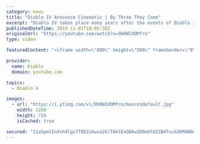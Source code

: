 ```yaml
---
category: news
title: "Diablo IV Announce Cinematic | By Three They Come"
excerpt: "Diablo IV takes place many years after the events of Diablo III, after millions have been slaughtered by the actions of the High Heavens and Burning Hells alike."
publishedDateTime: 2019-11-01T18:05:30Z
originalUrl: "https://youtube.com/watch?v=9bRWIdOMfro"
type: video

featuredContent: "<iframe width=\"800\" height=\"500\" frameborder=\"0\" src=\"https://www.youtube.com/embed/9bRWIdOMfro\" allow=\"accelerometer; autoplay; encrypted-media; gyroscope; picture-in-picture\" allowfullscreen></iframe>"

provider:
  name: Diablo
  domain: youtube.com

topics:
  - Diablo 4

images:
  - url: "https://i.ytimg.com/vi/9bRWIdOMfro/maxresdefault.jpg"
    width: 1280
    height: 720
    isCached: true

secured: "21a5pmlEnXxh4lgx7T8EZz6wva2blTAktEnQ8Aw3D8mO7AZ1B4fucG2KM4WOnkX7tx3JEQYPU0on36lUq7zdXTLHjXpzB3NWPJOfcHENw+kQnJ5o0Gau/WxUkXmC3lL/eYnqnPCkpQFG5WVws/mJGDt6GZZbz1M1slI2Fob4JZhA9ioN0qOaRNPCIY0ZkHJYGOZJKw2MVjOPwJleNyvshki7S/s0WVlXZVnj+kCgI2qRrBcqRp/8zYpxnGrXzSlg6yz0ak3C8BxRM6IlgtFz3dUYqTftQNNyLCYOeUq/GEAH/Gx1D0xoD/kdyVwRgHTjKVr+tW+qvey43HdDtHlxkXP/rDZ2JJ7OP5rPaGY3Q4HNxCIzihm/K0kyNmSvw2TRp1DHGk2TmzxGiqemc1C7RQ5BgKiz+YEPI4JCi9+zPkBundGDl4+aGRDc6Cmtqq0w;y0s3KxBomd5CGvKqFfwISA=="
---
```


